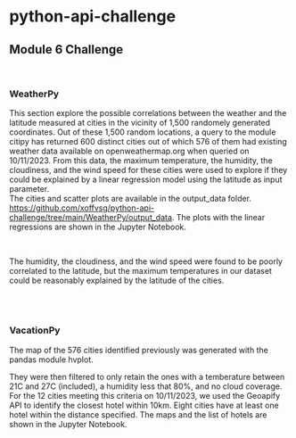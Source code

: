 # python-api-challenge
## Module 6 Challenge
<br />

### WeatherPy

This section explore the possible correlations between the weather and the latitude measured at cities in the vicinity of 1,500 randomely generated coordinates.
Out of these 1,500 random locations, a query to the module citipy has returned 600 distinct cities out of which 576 of them had existing weather data available on openweathermap.org when queried on 10/11/2023.
From this data, the maximum temperature, the humidity, the cloudiness, and the wind speed for these cities were used to explore if they could be explained by a linear regression model using the latitude as input parameter.
<br />
The cities and scatter plots are available in the output_data folder.
https://github.com/xoffvsg/python-api-challenge/tree/main/WeatherPy/output_data. The plots with the linear regressions are shown in the Jupyter Notebook.

<br />

The humidity, the cloudiness, and the wind speed were found to be poorly correlated to the latitude, but the maximum temperatures in our dataset could be reasonably explained by the latitude of the cities.



<br />
<br />

### VacationPy

The map of the 576 cities identified previously was generated with the pandas module hvplot.

They were then filtered to only retain the ones with a temberature between 21C and 27C (included), a humidity less that 80%, and no cloud coverage. For the 12 cities meeting this criteria on 10/11/2023, we used the Geoapify API to identify the closest hotel within 10km. Eight cities have at least one hotel within the distance specified.
The maps and the list of hotels are shown in the Jupyter Notebook.






